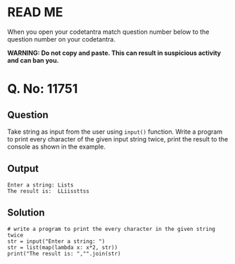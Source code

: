 # READ ME
When you open your codetantra match question number below to the question number on your codetantra.

**WARNING: Do not copy and paste. This can result in suspicious activity and can ban you.**

# Q. No: 11751

## Question
Take string as input from the user using `input()` function. Write a program to print every character of the given input string twice, print the result to the console as shown in the example.

## Output
```
Enter a string: Lists
The result is:  LLiissttss
```

## Solution
```
# write a program to print the every character in the given string twice
str = input("Enter a string: ")
str = list(map(lambda x: x*2, str))
print("The result is: ","".join(str)
```